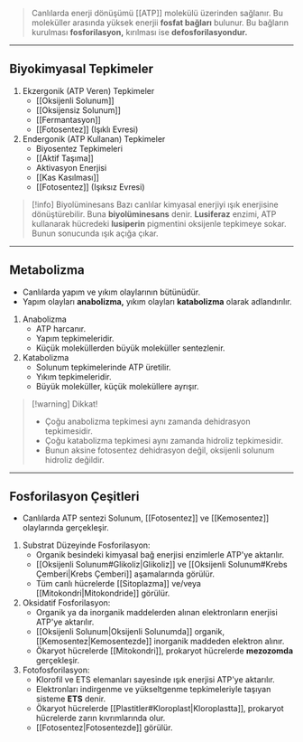 >Canlılarda enerji dönüşümü [[ATP]] molekülü üzerinden sağlanır. Bu moleküller arasında yüksek enerjii **fosfat bağları** bulunur. Bu bağların kurulması **fosforilasyon,** kırılması ise **defosforilasyondur.**

---
## Biyokimyasal Tepkimeler
1. Ekzergonik (ATP Veren) Tepkimeler
	- [[Oksijenli Solunum]]
	- [[Oksijensiz Solunum]]
	- [[Fermantasyon]]
	- [[Fotosentez]] (Işıklı Evresi)
2. Endergonik (ATP Kullanan) Tepkimeler
	- Biyosentez Tepkimeleri
	- [[Aktif Taşıma]]
	- Aktivasyon Enerjisi
	- [[Kas Kasılması]]
	- [[Fotosentez]] (Işıksız Evresi)

> [!info] Biyolüminesans
> Bazı canlılar kimyasal enerjiyi ışık enerjisine dönüştürebilir. Buna **biyolüminesans** denir. **Lusiferaz** enzimi, ATP kullanarak hücredeki **lusiperin** pigmentini oksijenle tepkimeye sokar. Bunun sonucunda ışık açığa çıkar.

---
## Metabolizma
- Canlılarda yapım ve yıkım olaylarının bütünüdür.
- Yapım olayları **anabolizma,** yıkım olayları **katabolizma** olarak adlandırılır.

1. Anabolizma
	- ATP harcanır.
	- Yapım tepkimeleridir.
	- Küçük moleküllerden büyük moleküller sentezlenir.
2. Katabolizma
	- Solunum tepkimelerinde ATP üretilir.
	- Yıkım tepkimeleridir.
	- Büyük moleküller, küçük moleküllere ayrışır.

> [!warning] Dikkat!
> - Çoğu anabolizma tepkimesi aynı zamanda dehidrasyon tepkimesidir.
> - Çoğu katabolizma tepkimesi aynı zamanda hidroliz tepkimesidir.
> - Bunun aksine fotosentez dehidrasyon değil, oksijenli solunum hidroliz değildir.

---
## Fosforilasyon Çeşitleri
- Canlılarda ATP sentezi Solunum, [[Fotosentez]] ve [[Kemosentez]] olaylarında gerçekleşir.

1. Substrat Düzeyinde Fosforilasyon:
	- Organik besindeki kimyasal bağ enerjisi enzimlerle ATP'ye aktarılır.
	- [[Oksijenli Solunum#Glikoliz|Glikoliz]] ve [[Oksijenli Solunum#Krebs Çemberi|Krebs Çemberi]] aşamalarında görülür.
	- Tüm canlı hücrelerde [[Sitoplazma]] ve/veya [[Mitokondri|Mitokondride]] görülür.
2. Oksidatif Fosforilasyon:
	- Organik ya da inorganik maddelerden alınan elektronların enerjisi ATP'ye aktarılır.
	- [[Oksijenli Solunum|Oksijenli Solunumda]] organik, [[Kemosentez|Kemosentezde]] inorganik maddeden elektron alınır.
	- Ökaryot hücrelerde [[Mitokondri]], prokaryot hücrelerde **mezozomda** gerçekleşir.
3. Fotofosforilasyon:
	- Klorofil ve ETS elemanları sayesinde ışık enerjisi ATP'ye aktarılır.
	- Elektronları indirgenme ve yükseltgenme tepkimeleriyle taşıyan sisteme **ETS** denir.
	- Ökaryot hücrelerde [[Plastitler#Kloroplast|Kloroplastta]], prokaryot hücrelerde zarın kıvrımlarında olur.
	- [[Fotosentez|Fotosentezde]] görülür.